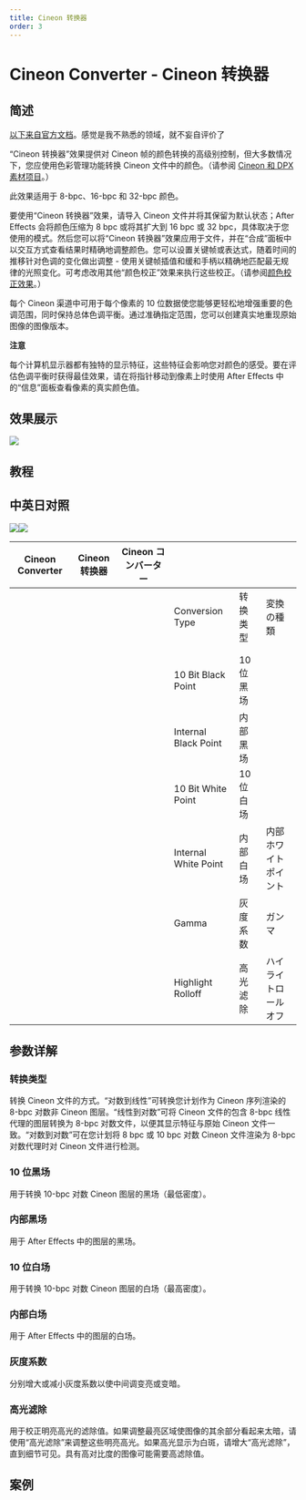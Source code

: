 ```yaml
---
title: Cineon 转换器
order: 3
---
```


# Cineon Converter - Cineon 转换器

## 简述

[以下来自官方文档](https://helpx.adobe.com/cn/after-effects/using/utility-effects.html)。感觉是我不熟悉的领域，就不妄自评价了

“Cineon 转换器”效果提供对 Cineon 帧的颜色转换的高级别控制，但大多数情况下，您应使用色彩管理功能转换 Cineon 文件中的颜色。（请参阅
[Cineon 和 DPX 素材项目](https://helpx.adobe.com/cn/after-effects/using/preparing-importing-still-images.html#cineon_and_dpx_footage_items)。）

此效果适用于 8-bpc、16-bpc 和 32-bpc 颜色。

要使用“Cineon 转换器”效果，请导入 Cineon 文件并将其保留为默认状态；After Effects 会将颜色压缩为 8 bpc 或将其扩大到
16 bpc 或 32 bpc，具体取决于您使用的模式。然后您可以将“Cineon
转换器”效果应用于文件，并在“合成”面板中以交互方式查看结果时精确地调整颜色。您可以设置关键帧或表达式，随着时间的推移针对色调的变化做出调整 -
使用关键帧插值和缓和手柄以精确地匹配最无规律的光照变化。可考虑改用其他“颜色校正”效果来执行这些校正。（请参阅[颜色校正效果](https://helpx.adobe.com/cn/after-effects/using/color-correction-effects.html#color_correction_effects)。）

每个 Cineon 渠道中可用于每个像素的 10
位数据使您能够更轻松地增强重要的色调范围，同时保持总体色调平衡。通过准确指定范围，您可以创建真实地重现原始图像的图像版本。

**注意**

每个计算机显示器都有独特的显示特征，这些特征会影响您对颜色的感受。要在评估色调平衡时获得最佳效果，请在将指针移动到像素上时使用 After Effects
中的“信息”面板查看像素的真实颜色值。

## 效果展示

![](https://cdn.yuelili.com/20220102214757.png)

## 教程

## 中英日对照

![](https://mir.yuelili.com/user/AE/effects/AE-Effects-Utility-Cineon_Converter.png)![](https://mir.yuelili.com/user/AE/effects/AE-Effects-Utility-Cineon_Converter_cn.png)

| Cineon Converter | Cineon 转换器 | Cineon コンバーター |                      |           |                      |
| ---------------- | ------------- | ------------------- | -------------------- | --------- | -------------------- |
|                  |               |                     | Conversion Type      | 转换类型  | 変換の種類           |
|                  |               |                     |                      |           |                      |
|                  |               |                     |                      |           |                      |
|                  |               |                     | 10 Bit Black Point   | 10 位黑场 |                      |
|                  |               |                     | Internal Black Point | 内部黑场  |                      |
|                  |               |                     | 10 Bit White Point   | 10 位白场 |                      |
|                  |               |                     | Internal White Point | 内部白场  | 内部ホワイトポイント |
|                  |               |                     | Gamma                | 灰度系数  | ガンマ               |
|                  |               |                     | Highlight Rolloff    | 高光滤除  | ハイライトロールオフ |

## 参数详解

### 转换类型

转换 Cineon 文件的方式。“对数到线性”可转换您计划作为 Cineon 序列渲染的 8-bpc 对数非 Cineon 图层。“线性到对数”可将
Cineon 文件的包含 8-bpc 线性代理的图层转换为 8-bpc 对数文件，以便其显示特征与原始 Cineon 文件一致。“对数到对数”可在您计划将
8 bpc 或 10 bpc 对数 Cineon 文件渲染为 8-bpc 对数代理时对 Cineon 文件进行检测。

### 10 位黑场

用于转换 10-bpc 对数 Cineon 图层的黑场（最低密度）。

### 内部黑场

用于 After Effects 中的图层的黑场。

### 10 位白场

用于转换 10-bpc 对数 Cineon 图层的白场（最高密度）。

### 内部白场

用于 After Effects 中的图层的白场。

### 灰度系数

分别增大或减小灰度系数以使中间调变亮或变暗。

### 高光滤除

用于校正明亮高光的滤除值。如果调整最亮区域使图像的其余部分看起来太暗，请使用“高光滤除”来调整这些明亮高光。如果高光显示为白斑，请增大“高光滤除”，直到细节可见。具有高对比度的图像可能需要高滤除值。

## 案例
